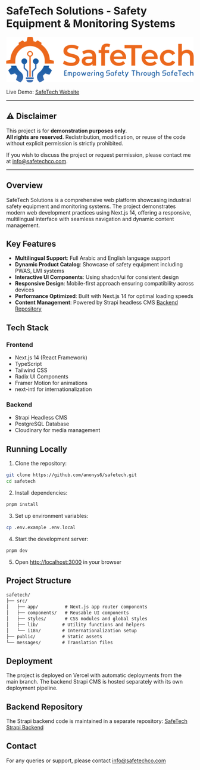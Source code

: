 # SafeTech Solutions - Safety Equipment & Monitoring Systems

![SafeTech Banner](src/assets/SafeTech-Logo.svg)

Live Demo: [SafeTech Website](https://safetech-zeta.vercel.app/)


---

## ⚠️ Disclaimer

This project is for **demonstration purposes only**.  
**All rights are reserved**. Redistribution, modification, or reuse of the code without explicit permission is strictly prohibited.  

If you wish to discuss the project or request permission, please contact me at [info@safetechco.com](mailto:info@safetechco.com).

---

## Overview

SafeTech Solutions is a comprehensive web platform showcasing industrial safety equipment and monitoring systems. The project demonstrates modern web development practices using Next.js 14, offering a responsive, multilingual interface with seamless navigation and dynamic content management.

## Key Features

- **Multilingual Support**: Full Arabic and English language support
- **Dynamic Product Catalog**: Showcase of safety equipment including PWAS, LMI systems
- **Interactive UI Components**: Using shadcn/ui for consistent design
- **Responsive Design**: Mobile-first approach ensuring compatibility across devices
- **Performance Optimized**: Built with Next.js 14 for optimal loading speeds
- **Content Management**: Powered by Strapi headless CMS [Backend Repository](https://github.com/anonys6/strapi-safetech)

## Tech Stack

### Frontend
- Next.js 14 (React Framework)
- TypeScript
- Tailwind CSS
- Radix UI Components
- Framer Motion for animations
- next-intl for internationalization

### Backend
- Strapi Headless CMS
- PostgreSQL Database
- Cloudinary for media management

## Running Locally

1. Clone the repository:
```bash
git clone https://github.com/anonys6/safetech.git
cd safetech
```

2. Install dependencies:
```bash
pnpm install
```

3. Set up environment variables:
```bash
cp .env.example .env.local
```

4. Start the development server:
```bash
pnpm dev
```

5. Open [http://localhost:3000](http://localhost:3000) in your browser

## Project Structure

```
safetech/
├── src/
│   ├── app/          # Next.js app router components
│   ├── components/   # Reusable UI components
│   ├── styles/       # CSS modules and global styles
│   ├── lib/         # Utility functions and helpers
│   └── i18n/        # Internationalization setup
├── public/          # Static assets
└── messages/        # Translation files
```

## Deployment

The project is deployed on Vercel with automatic deployments from the main branch. The backend Strapi CMS is hosted separately with its own deployment pipeline.

## Backend Repository

The Strapi backend code is maintained in a separate repository:
[SafeTech Strapi Backend](https://github.com/anonys6/strapi-safetech)

## Contact

For any queries or support, please contact [info@safetechco.com](mailto:info@safetechco.com)